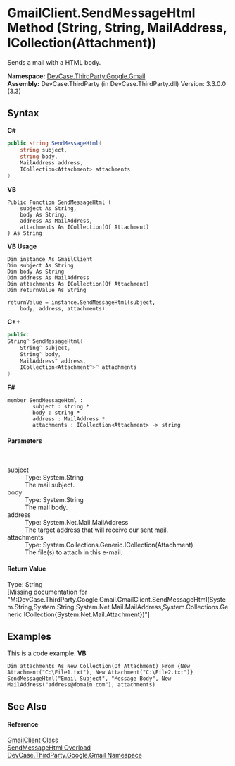 # GmailClient.SendMessageHtml Method (String, String, MailAddress, ICollection(Attachment))
 

Sends a mail with a HTML body.

**Namespace:**&nbsp;<a href="N_DevCase_ThirdParty_Google_Gmail">DevCase.ThirdParty.Google.Gmail</a><br />**Assembly:**&nbsp;DevCase.ThirdParty (in DevCase.ThirdParty.dll) Version: 3.3.0.0 (3.3)

## Syntax

**C#**<br />
``` C#
public string SendMessageHtml(
	string subject,
	string body,
	MailAddress address,
	ICollection<Attachment> attachments
)
```

**VB**<br />
``` VB
Public Function SendMessageHtml ( 
	subject As String,
	body As String,
	address As MailAddress,
	attachments As ICollection(Of Attachment)
) As String
```

**VB Usage**<br />
``` VB Usage
Dim instance As GmailClient
Dim subject As String
Dim body As String
Dim address As MailAddress
Dim attachments As ICollection(Of Attachment)
Dim returnValue As String

returnValue = instance.SendMessageHtml(subject, 
	body, address, attachments)
```

**C++**<br />
``` C++
public:
String^ SendMessageHtml(
	String^ subject, 
	String^ body, 
	MailAddress^ address, 
	ICollection<Attachment^>^ attachments
)
```

**F#**<br />
``` F#
member SendMessageHtml : 
        subject : string * 
        body : string * 
        address : MailAddress * 
        attachments : ICollection<Attachment> -> string 

```


#### Parameters
&nbsp;<dl><dt>subject</dt><dd>Type: System.String<br />The mail subject.</dd><dt>body</dt><dd>Type: System.String<br />The mail body.</dd><dt>address</dt><dd>Type: System.Net.Mail.MailAddress<br />The target address that will receive our sent mail.</dd><dt>attachments</dt><dd>Type: System.Collections.Generic.ICollection(Attachment)<br />The file(s) to attach in this e-mail.</dd></dl>

#### Return Value
Type: String<br />\[Missing <returns> documentation for "M:DevCase.ThirdParty.Google.Gmail.GmailClient.SendMessageHtml(System.String,System.String,System.Net.Mail.MailAddress,System.Collections.Generic.ICollection{System.Net.Mail.Attachment})"\]

## Examples
This is a code example. 
**VB**<br />
``` VB
Dim attachments As New Collection(Of Attachment) From {New Attachment("C:\File1.txt"), New Attachment("C:\File2.txt")}
SendMessageHtml("Email Subject", "Message Body", New MailAddress("address@domain.com"), attachments)
```


## See Also


#### Reference
<a href="T_DevCase_ThirdParty_Google_Gmail_GmailClient">GmailClient Class</a><br /><a href="Overload_DevCase_ThirdParty_Google_Gmail_GmailClient_SendMessageHtml">SendMessageHtml Overload</a><br /><a href="N_DevCase_ThirdParty_Google_Gmail">DevCase.ThirdParty.Google.Gmail Namespace</a><br />